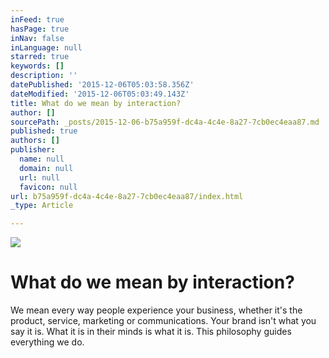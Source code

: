 ```yaml
---
inFeed: true
hasPage: true
inNav: false
inLanguage: null
starred: true
keywords: []
description: ''
datePublished: '2015-12-06T05:03:58.356Z'
dateModified: '2015-12-06T05:03:49.143Z'
title: What do we mean by interaction?
author: []
sourcePath: _posts/2015-12-06-b75a959f-dc4a-4c4e-8a27-7cb0ec4eaa87.md
published: true
authors: []
publisher:
  name: null
  domain: null
  url: null
  favicon: null
url: b75a959f-dc4a-4c4e-8a27-7cb0ec4eaa87/index.html
_type: Article

---
```

![](https://s3-us-west-2.amazonaws.com/the-grid-img/p/5ef1728abbeadacc27afcfbbccd7615313d5b9b4.jpg)

# What do we mean by interaction?

We mean every way people experience your business, whether it's the product, service, marketing or communications. Your brand isn't what you say it is. What it is in their minds is what it is.
This philosophy guides everything we do.